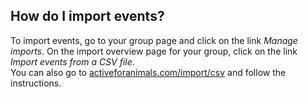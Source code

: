 ## How do I import events?

To import events, go to your group page and click on the link *Manage imports*.
On the import overview page for your group, click on the link *Import events
from a CSV file*.  
You can also go to [activeforanimals.com/import/csv](/import/csv?tour=1) and
follow the instructions.
